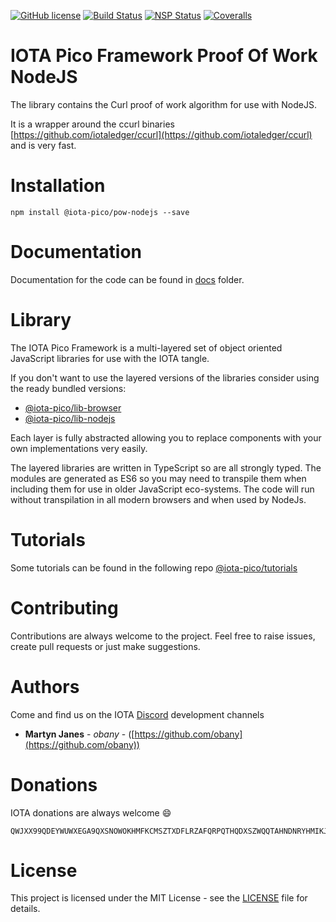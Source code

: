 [![GitHub license](https://img.shields.io/badge/license-MIT-blue.svg)](https://raw.githubusercontent.com/iotaeco/iota-pico-pow-nodejs/master/LICENSE) [![Build Status](https://travis-ci.org/iotaeco/iota-pico-pow-nodejs.svg?branch=master)](https://travis-ci.org/iotaeco/iota-pico-pow-nodejs) [![NSP Status](https://nodesecurity.io/orgs/iotaeco/projects/0fbb31ac-a556-4190-bcb7-1ed1a6ed712c/badge)](https://nodesecurity.io/orgs/iotaeco/projects/0fbb31ac-a556-4190-bcb7-1ed1a6ed712c)
[![Coveralls](https://img.shields.io/coveralls/iotaeco/iota-pico-pow-nodejs.svg)](https://coveralls.io/github/iotaeco/iota-pico-pow-nodejs)

# IOTA Pico Framework Proof Of Work NodeJS

The library contains the Curl proof of work algorithm for use with NodeJS.

It is a wrapper around the ccurl binaries [https://github.com/iotaledger/ccurl](https://github.com/iotaledger/ccurl) and is very fast.

# Installation

```shell
npm install @iota-pico/pow-nodejs --save
```

# Documentation

Documentation for the code can be found in [docs](./docs/README.md) folder.

# Library

The IOTA Pico Framework is a multi-layered set of object oriented JavaScript libraries for use with the IOTA tangle.

If you don't want to use the layered versions of the libraries consider using the  ready bundled versions:
* [@iota-pico/lib-browser](https://github.com/iotaeco/iota-pico-lib-browser)
* [@iota-pico/lib-nodejs](https://github.com/iotaeco/iota-pico-lib-nodejs)

Each layer is fully abstracted allowing you to replace components with your own implementations very easily.

The layered libraries are written in TypeScript so are all strongly typed. The modules are generated as ES6 so you may need to transpile them when including them for use in older JavaScript eco-systems. The code will run without transpilation in all modern browsers and when used by NodeJs.

# Tutorials

Some tutorials can be found in the following repo [@iota-pico/tutorials](https://github.com/iotaeco/iota-pico-tutorials)

# Contributing

Contributions are always welcome to the project. Feel free to raise issues, create pull requests or just make suggestions.

# Authors

Come and find us on the IOTA [Discord](https://discordapp.com/invite/fNGZXvh) development channels

* **Martyn Janes** - *obany* - ([https://github.com/obany](https://github.com/obany))

# Donations

IOTA donations are always welcome :smile:
```shell
QWJXX99QDEYWUWXEGA9QXSNOWOKHMFKCMSZTXDFLRZAFQRPQTHQDXSZWQQTAHNDNRYHMIKJYWQLKTFHBWSAOJDHAMB
```

# License

This project is licensed under the MIT License - see the [LICENSE](./LICENSE) file for details.
